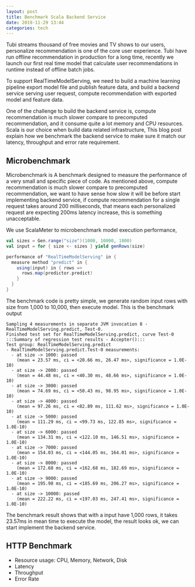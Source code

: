 ```yaml
---
layout: post
title: Benchmark Scala Backend Service
date: 2019-11-29 13:44
categories: tech
---
```


Tubi streams thousand of free movies and TV shows to our users, personalize recommendation is one of the core user
 experience. Tubi have run offline recommendation in production for a long time, recently we launch our first real time
 model that calculate user recommendations in runtime instead of offline batch jobs.

To support RealTimeModelServing, we need to build a machine learning pipeline export model file and publish feature
 data, and build a backend service serving user request, compute recommendation with exported model and feature data.
 
One of the challenge to build the backend service is, compute recommendation is much slower compare to precomputed
 recommendation, and it consume quite a lot memory and CPU resources. Scala is our choice when build data related
 infrastructure, This blog post explain how we benchmark the backend service to make sure it match our latency, 
 throughput and error rate requirement. 

## Microbenchmark

Microbenchmark is A benchmark designed to measure the performance of a very small and specific piece of code.
 As mentioned above, compute recommendation is much slower compare to precomputed recommendation, we want to have sense
 how slow it will be before start implementing backend service, if compute recommendation for a single request takes
 around 200 milliseconds, that means each personalized request are expecting 200ms latency increase, this is something
 unacceptable.
 
We use ScalaMeter to microbenchmark model execution performance,

```scala
val sizes = Gen.range("size")(1000, 10000, 1000)
val input = for { size <- sizes } yield genRows(size)

performance of "RealTimeModelServing" in {
  measure method "predict" in {
    using(input) in { rows =>
      rows.map(predictor.predict)
    }
  }
}
```

The benchmark code is pretty simple, we generate random input rows with size from 1,000 to 10,000, then execute model.
This is the benchmark output

```
Sampling 4 measurements in separate JVM invocation 8 - RealTimeModelServing.predict, Test-0.
Finished test set for RealTimeModelServing.predict, curve Test-0
:::Summary of regression test results - Accepter():::
Test group: RealTimeModelServing.predict
- RealTimeModelServing.predict.Test-0 measurements:
  - at size -> 1000: passed
    (mean = 23.57 ms, ci = <20.66 ms, 26.47 ms>, significance = 1.0E-10)
  - at size -> 2000: passed
    (mean = 44.48 ms, ci = <40.30 ms, 48.66 ms>, significance = 1.0E-10)
  - at size -> 3000: passed
    (mean = 74.69 ms, ci = <50.43 ms, 98.95 ms>, significance = 1.0E-10)
  - at size -> 4000: passed
    (mean = 97.26 ms, ci = <82.89 ms, 111.62 ms>, significance = 1.0E-10)
  - at size -> 5000: passed
    (mean = 111.29 ms, ci = <99.73 ms, 122.85 ms>, significance = 1.0E-10)
  - at size -> 6000: passed
    (mean = 134.31 ms, ci = <122.10 ms, 146.51 ms>, significance = 1.0E-10)
  - at size -> 7000: passed
    (mean = 154.03 ms, ci = <144.05 ms, 164.01 ms>, significance = 1.0E-10)
  - at size -> 8000: passed
    (mean = 172.68 ms, ci = <162.68 ms, 182.69 ms>, significance = 1.0E-10)
  - at size -> 9000: passed
    (mean = 195.98 ms, ci = <185.69 ms, 206.27 ms>, significance = 1.0E-10)
  - at size -> 10000: passed
    (mean = 222.22 ms, ci = <197.03 ms, 247.41 ms>, significance = 1.0E-10)
```

The benchmark result shows that with a input have 1,000 rows, it takes 23.57ms in mean time to execute the model, 
 the result looks ok, we can start implement the backend service.

## HTTP Benchmark



* Resource usage: CPU, Memory, Network, Disk
* Latency
* Throughput
* Error Rate
